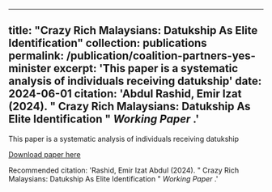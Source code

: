 
---
title: "Crazy Rich Malaysians: Datukship As Elite Identification"
collection: publications
permalink: /publication/coalition-partners-yes-minister
excerpt: 'This paper is a systematic analysis of individuals receiving datukship'
date: 2024-06-01
citation: 'Abdul Rashid, Emir Izat (2024). &quot; Crazy Rich Malaysians: Datukship As Elite Identification &quot; <i> Working Paper </i>.'
---
This paper is a systematic analysis of individuals receiving datukship

[Download paper here](https://emirizatrashid.github.io/files/lse_dissertation.pdf)

Recommended citation: 'Rashid, Emir Izat Abdul (2024). &quot; Crazy Rich Malaysians: Datukship As Elite Identification  &quot; <i> Working Paper </i>.'
